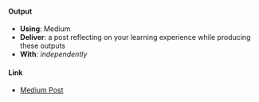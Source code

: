 #### Output
- **Using**: Medium
- **Deliver**: a post reflecting on your learning experience while producing these outputs
- **With**: *independently*

#### Link
- [Medium Post](https://medium.com/@ngeneanthony/the-simulations-c021fd035a10)